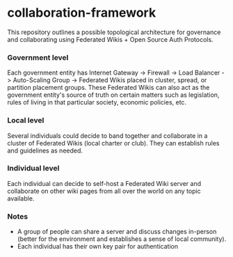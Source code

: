 # collaboration-framework
This repository outlines a possible topological architecture for governance and collaborating using Federated Wikis + Open Source Auth Protocols.

### Government level
Each government entity has Internet Gateway -> Firewall -> Load Balancer -> Auto-Scaling Group -> Federated Wikis placed in cluster, spread, or partition placement groups. These Federated Wikis can also act as the government entity's source of truth on certain matters such as legislation, rules of living in that particular society, economic policies, etc.

### Local level
Several individuals could decide to band together and collaborate in a cluster of Federated Wikis (local charter or club). They can establish rules and guidelines as needed.

### Individual level
Each individual can decide to self-host a Federated Wiki server and collaborate on other wiki pages from all over the world on any topic available.

### Notes
- A group of people can share a server and discuss changes in-person (better for the environment and establishes a sense of local community).
- Each individual has their own key pair for authentication
